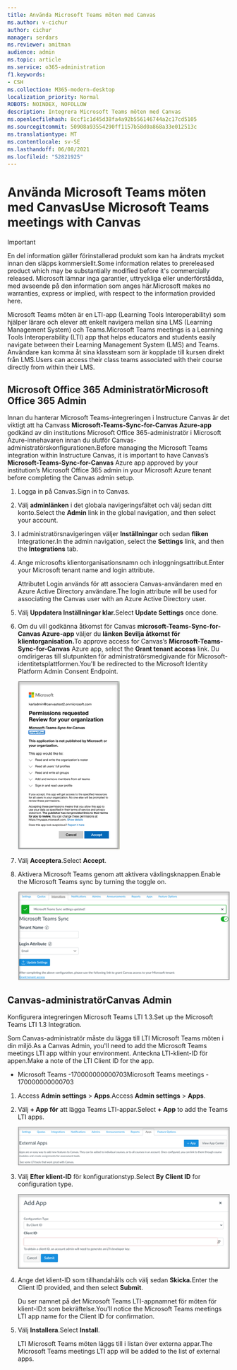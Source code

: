 ```yaml
---
title: Använda Microsoft Teams möten med Canvas
ms.author: v-cichur
author: cichur
manager: serdars
ms.reviewer: amitman
audience: admin
ms.topic: article
ms.service: o365-administration
f1.keywords:
- CSH
ms.collection: M365-modern-desktop
localization_priority: Normal
ROBOTS: NOINDEX, NOFOLLOW
description: Integrera Microsoft Teams möten med Canvas
ms.openlocfilehash: 8ccf1c1d45d38fa4a92b556146744a2c17cd5105
ms.sourcegitcommit: 50908a93554290ff1157b58d0a868a33e012513c
ms.translationtype: MT
ms.contentlocale: sv-SE
ms.lasthandoff: 06/08/2021
ms.locfileid: "52821925"
---
```

# <a name="use-microsoft-teams-meetings-with-canvas"></a><span data-ttu-id="95566-103">Använda Microsoft Teams möten med Canvas</span><span class="sxs-lookup"><span data-stu-id="95566-103">Use Microsoft Teams meetings with Canvas</span></span>

> [!IMPORTANT]
> <span data-ttu-id="95566-104">En del information gäller förinstallerad produkt som kan ha ändrats mycket innan den släpps kommersiellt.</span><span class="sxs-lookup"><span data-stu-id="95566-104">Some information relates to prereleased product which may be substantially modified before it's commercially released.</span></span> <span data-ttu-id="95566-105">Microsoft lämnar inga garantier, uttryckliga eller underförstådda, med avseende på den information som anges här.</span><span class="sxs-lookup"><span data-stu-id="95566-105">Microsoft makes no warranties, express or implied, with respect to the information provided here.</span></span>

<span data-ttu-id="95566-106">Microsoft Teams möten är en LTI-app (Learning Tools Interoperability) som hjälper lärare och elever att enkelt navigera mellan sina LMS (Learning Management System) och Teams.</span><span class="sxs-lookup"><span data-stu-id="95566-106">Microsoft Teams meetings is a Learning Tools Interoperability (LTI) app that helps educators and students easily navigate between their Learning Management System (LMS) and Teams.</span></span> <span data-ttu-id="95566-107">Användare kan komma åt sina klassteam som är kopplade till kursen direkt från LMS.</span><span class="sxs-lookup"><span data-stu-id="95566-107">Users can access their class teams associated with their course directly from within their LMS.</span></span>

## <a name="microsoft-office-365-admin"></a><span data-ttu-id="95566-108">Microsoft Office 365 Administratör</span><span class="sxs-lookup"><span data-stu-id="95566-108">Microsoft Office 365 Admin</span></span>

<span data-ttu-id="95566-109">Innan du hanterar Microsoft Teams-integreringen i Instructure Canvas är det viktigt att ha Canvass **Microsoft-Teams-Sync-for-Canvas Azure-app** godkänd av din institutions Microsoft Office 365-administratör i Microsoft Azure-innehavaren innan du slutför Canvas-administratörskonfigurationen.</span><span class="sxs-lookup"><span data-stu-id="95566-109">Before managing the Microsoft Teams integration within Instructure Canvas, it is important to have Canvas’s **Microsoft-Teams-Sync-for-Canvas** Azure app approved by your institution’s Microsoft Office 365 admin in your Microsoft Azure tenant before completing the Canvas admin setup.</span></span>

1. <span data-ttu-id="95566-110">Logga in på Canvas.</span><span class="sxs-lookup"><span data-stu-id="95566-110">Sign in to Canvas.</span></span>
 
2. <span data-ttu-id="95566-111">Välj **adminlänken** i det globala navigeringsfältet och välj sedan ditt konto.</span><span class="sxs-lookup"><span data-stu-id="95566-111">Select the **Admin** link in the global navigation, and then select your account.</span></span>

3. <span data-ttu-id="95566-112">I administratörsnavigeringen väljer **Inställningar** och sedan **fliken** Integrationer.</span><span class="sxs-lookup"><span data-stu-id="95566-112">In the admin navigation, select the **Settings** link, and then the **Integrations** tab.</span></span> 

4. <span data-ttu-id="95566-113">Ange microsofts klientorganisationsnamn och inloggningsattribut.</span><span class="sxs-lookup"><span data-stu-id="95566-113">Enter your Microsoft tenant name and login attribute.</span></span> 

   <span data-ttu-id="95566-114">Attributet Login används för att associera Canvas-användaren med en Azure Active Directory användare.</span><span class="sxs-lookup"><span data-stu-id="95566-114">The login attribute will be used for associating the Canvas user with an Azure Active Directory user.</span></span> 

5. <span data-ttu-id="95566-115">Välj **Uppdatera Inställningar klar.**</span><span class="sxs-lookup"><span data-stu-id="95566-115">Select **Update Settings** once done.</span></span>

6. <span data-ttu-id="95566-116">Om du vill godkänna åtkomst för Canvas **microsoft-Teams-Sync-for-Canvas Azure-app** väljer du **länken Bevilja åtkomst för klientorganisation.**</span><span class="sxs-lookup"><span data-stu-id="95566-116">To approve access for Canvas’s **Microsoft-Teams-Sync-for-Canvas** Azure app, select the **Grant tenant access** link.</span></span> <span data-ttu-id="95566-117">Du omdirigeras till slutpunkten för administratörsmedgivande för Microsoft-identitetsplattformen.</span><span class="sxs-lookup"><span data-stu-id="95566-117">You'll be redirected to the Microsoft Identity Platform Admin Consent Endpoint.</span></span>

   ![behörigheter](media/permissions.png)

7. <span data-ttu-id="95566-119">Välj **Acceptera**.</span><span class="sxs-lookup"><span data-stu-id="95566-119">Select **Accept**.</span></span>
 
8. <span data-ttu-id="95566-120">Aktivera Microsoft Teams genom att aktivera växlingsknappen.</span><span class="sxs-lookup"><span data-stu-id="95566-120">Enable the Microsoft Teams sync by turning the toggle on.</span></span>

   ![teams-sync](media/teams-sync.png)

## <a name="canvas-admin"></a><span data-ttu-id="95566-122">Canvas-administratör</span><span class="sxs-lookup"><span data-stu-id="95566-122">Canvas Admin</span></span>

<span data-ttu-id="95566-123">Konfigurera integreringen Microsoft Teams LTI 1.3.</span><span class="sxs-lookup"><span data-stu-id="95566-123">Set up the Microsoft Teams LTI 1.3 Integration.</span></span>

<span data-ttu-id="95566-124">Som Canvas-administratör måste du lägga till LTI Microsoft Teams möten i din miljö.</span><span class="sxs-lookup"><span data-stu-id="95566-124">As a Canvas Admin, you'll need to add the Microsoft Teams meetings LTI app within your environment.</span></span> <span data-ttu-id="95566-125">Anteckna LTI-klient-ID för appen.</span><span class="sxs-lookup"><span data-stu-id="95566-125">Make a note of the LTI Client ID for the app.</span></span>

 - <span data-ttu-id="95566-126">Microsoft Teams -170000000000703</span><span class="sxs-lookup"><span data-stu-id="95566-126">Microsoft Teams meetings - 170000000000703</span></span>

1. <span data-ttu-id="95566-127">Access **Admin settings**  >  **Apps**.</span><span class="sxs-lookup"><span data-stu-id="95566-127">Access **Admin settings** > **Apps**.</span></span>

2. <span data-ttu-id="95566-128">Välj **+ App för** att lägga Teams LTI-appar.</span><span class="sxs-lookup"><span data-stu-id="95566-128">Select **+ App** to add the Teams LTI apps.</span></span> 
 
   ![externa appar](media/external-apps.png)

3. <span data-ttu-id="95566-130">Välj **Efter klient-ID** för konfigurationstyp.</span><span class="sxs-lookup"><span data-stu-id="95566-130">Select **By Client ID** for configuration type.</span></span>

   ![lägg till app](media/add-app.png)

4. <span data-ttu-id="95566-132">Ange det klient-ID som tillhandahålls och välj sedan **Skicka.**</span><span class="sxs-lookup"><span data-stu-id="95566-132">Enter the Client ID provided, and then select **Submit**.</span></span>
   
   <span data-ttu-id="95566-133">Du ser namnet på det Microsoft Teams LTI-appnamnet för möten för klient-ID:t som bekräftelse.</span><span class="sxs-lookup"><span data-stu-id="95566-133">You'll notice the Microsoft Teams meetings LTI app name for the Client ID for confirmation.</span></span> 

5. <span data-ttu-id="95566-134">Välj **Installera**.</span><span class="sxs-lookup"><span data-stu-id="95566-134">Select **Install**.</span></span>

   <span data-ttu-id="95566-135">LTI Microsoft Teams möten läggs till i listan över externa appar.</span><span class="sxs-lookup"><span data-stu-id="95566-135">The Microsoft Teams meetings LTI app will be added to the list of external apps.</span></span>
